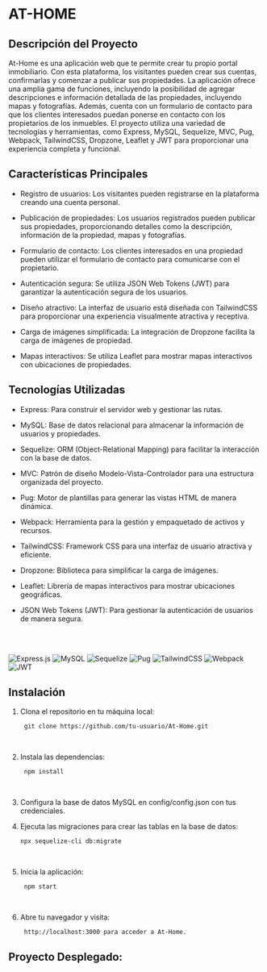 # AT-HOME

## Descripción del Proyecto

At-Home es una aplicación web que te permite crear tu propio portal inmobiliario. Con esta plataforma, los visitantes pueden crear sus cuentas, confirmarlas y comenzar a publicar sus propiedades. La aplicación ofrece una amplia gama de funciones, incluyendo la posibilidad de agregar descripciones e información detallada de las propiedades, incluyendo mapas y fotografías. Además, cuenta con un formulario de contacto para que los clientes interesados puedan ponerse en contacto con los propietarios de los inmuebles. El proyecto utiliza una variedad de tecnologías y herramientas, como Express, MySQL, Sequelize, MVC, Pug, Webpack, TailwindCSS, Dropzone, Leaflet y JWT para proporcionar una experiencia completa y funcional.

## Características Principales

- Registro de usuarios: Los visitantes pueden registrarse en la plataforma creando una cuenta personal.

- Publicación de propiedades: Los usuarios registrados pueden publicar sus propiedades, proporcionando detalles como la descripción, información de la propiedad, mapas y fotografías.

- Formulario de contacto: Los clientes interesados en una propiedad pueden utilizar el formulario de contacto para comunicarse con el propietario.

- Autenticación segura: Se utiliza JSON Web Tokens (JWT) para garantizar la autenticación segura de los usuarios.

- Diseño atractivo: La interfaz de usuario está diseñada con TailwindCSS para proporcionar una experiencia visualmente atractiva y receptiva.

- Carga de imágenes simplificada: La integración de Dropzone facilita la carga de imágenes de propiedad.

- Mapas interactivos: Se utiliza Leaflet para mostrar mapas interactivos con ubicaciones de propiedades.

## Tecnologías Utilizadas

- Express: Para construir el servidor web y gestionar las rutas.

- MySQL: Base de datos relacional para almacenar la información de usuarios y propiedades.

- Sequelize: ORM (Object-Relational Mapping) para facilitar la interacción con la base de datos.

- MVC: Patrón de diseño Modelo-Vista-Controlador para una estructura organizada del proyecto.

- Pug: Motor de plantillas para generar las vistas HTML de manera dinámica.

- Webpack: Herramienta para la gestión y empaquetado de activos y recursos.

- TailwindCSS: Framework CSS para una interfaz de usuario atractiva y eficiente.

- Dropzone: Biblioteca para simplificar la carga de imágenes.

- Leaflet: Librería de mapas interactivos para mostrar ubicaciones geográficas.

- JSON Web Tokens (JWT): Para gestionar la autenticación de usuarios de manera segura.

<br/>
<br/>

![Express.js](https://img.shields.io/badge/express.js-%23404d59.svg?style=for-the-badge&logo=express&logoColor=%2361DAFB)
![MySQL](https://img.shields.io/badge/mysql-%2300f.svg?style=for-the-badge&logo=mysql&logoColor=white)
![Sequelize](https://img.shields.io/badge/Sequelize-52B0E7?style=for-the-badge&logo=Sequelize&logoColor=white)
![Pug](https://img.shields.io/badge/Pug-FFF?style=for-the-badge&logo=pug&logoColor=A86454)
![TailwindCSS](https://img.shields.io/badge/tailwindcss-%2338B2AC.svg?style=for-the-badge&logo=tailwind-css&logoColor=white)
![Webpack](https://img.shields.io/badge/webpack-%238DD6F9.svg?style=for-the-badge&logo=webpack&logoColor=black)
![JWT](https://img.shields.io/badge/JWT-black?style=for-the-badge&logo=JSON%20web%20tokens)

## Instalación

1. Clona el repositorio en tu máquina local:

        git clone https://github.com/tu-usuario/At-Home.git

<br/>

2. Instala las dependencias:

        npm install

<br/>

3.  Configura la base de datos MySQL en config/config.json con tus credenciales.

4.  Ejecuta las migraciones para crear las tablas en la base de datos:

        npx sequelize-cli db:migrate

<br/>

5. Inicia la aplicación:

        npm start

<br/>

6. Abre tu navegador y visita:

        http://localhost:3000 para acceder a At-Home.

## Proyecto Desplegado:


